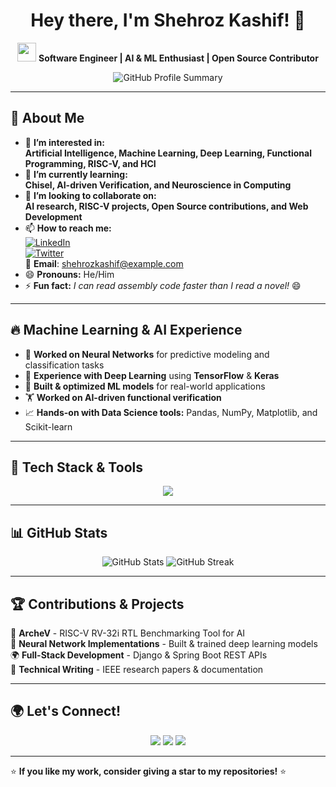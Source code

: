 <h1 align="center">Hey there, I'm Shehroz Kashif! 👋</h1>

<p align="center">
  <img src="https://media.giphy.com/media/hvRJCLFzcasrR4ia7z/giphy.gif" width="30">
  <strong> Software Engineer | AI & ML Enthusiast | Open Source Contributor </strong>  
</p>

<p align="center">
  <img src="https://github-profile-summary-cards.vercel.app/api/cards/profile-details?username=Shehrozkashif&theme=tokyonight" alt="GitHub Profile Summary"/>
</p>

---

## 🚀 About Me  
- 👀 **I’m interested in:**  
  **Artificial Intelligence, Machine Learning, Deep Learning, Functional Programming, RISC-V, and HCI**  
- 🌱 **I’m currently learning:**  
  **Chisel, AI-driven Verification, and Neuroscience in Computing**  
- 💞️ **I’m looking to collaborate on:**  
  **AI research, RISC-V projects, Open Source contributions, and Web Development**  
- 📫 **How to reach me:**  
  [![LinkedIn](https://img.shields.io/badge/LinkedIn-Shehroz%20Kashif-0077B5?style=for-the-badge&logo=linkedin)](https://www.linkedin.com/in/shehrozkashif)  
  [![Twitter](https://img.shields.io/badge/Twitter-@ShehrozKashif-1DA1F2?style=for-the-badge&logo=twitter)](https://twitter.com/ShehrozKashif)  
  📧 **Email**: shehrozkashif@example.com  
- 😄 **Pronouns:** He/Him  
- ⚡ **Fun fact:** *I can read assembly code faster than I read a novel!* 😄  

---

## 🔥 Machine Learning & AI Experience  
- 🧠 **Worked on Neural Networks** for predictive modeling and classification tasks  
- 🤖 **Experience with Deep Learning** using **TensorFlow** & **Keras**  
- 🔬 **Built & optimized ML models** for real-world applications  
- 🏋️ **Worked on AI-driven functional verification**  
- 📈 **Hands-on with Data Science tools:** Pandas, NumPy, Matplotlib, and Scikit-learn  

---

## 🔧 Tech Stack & Tools  
<p align="center">
  <img src="https://skillicons.dev/icons?i=python,scala,java,js,c,cpp,bash,html,css,linux,git,github,postgres,sqlite,django,spring,tensorflow,keras,flask,vscode,neovim,verilog" />
</p>

---

## 📊 GitHub Stats  
<p align="center">
  <img src="https://github-readme-stats.vercel.app/api?username=Shehrozkashif&show_icons=true&theme=tokyonight" alt="GitHub Stats"/>
  <img src="https://github-readme-streak-stats.herokuapp.com/?user=Shehrozkashif&theme=tokyonight" alt="GitHub Streak"/>
</p>

---

## 🏆 Contributions & Projects  
🚀 **ArcheV** - RISC-V RV-32i RTL Benchmarking Tool for AI  
🧠 **Neural Network Implementations** - Built & trained deep learning models  
🌍 **Full-Stack Development** - Django & Spring Boot REST APIs  
📖 **Technical Writing** - IEEE research papers & documentation  

---

## 🌍 Let's Connect!  
<p align="center">
  <a href="https://github.com/Shehrozkashif"><img src="https://img.shields.io/badge/GitHub-Shehrozkashif-181717?style=for-the-badge&logo=github"></a>
  <a href="https://www.linkedin.com/in/shehrozkashif"><img src="https://img.shields.io/badge/LinkedIn-Shehroz%20Kashif-0077B5?style=for-the-badge&logo=linkedin"></a>
  <a href="https://twitter.com/ShehrozKashif"><img src="https://img.shields.io/badge/Twitter-@ShehrozKashif-1DA1F2?style=for-the-badge&logo=twitter"></a>
</p>

---

⭐ **If you like my work, consider giving a star to my repositories!** ⭐  
